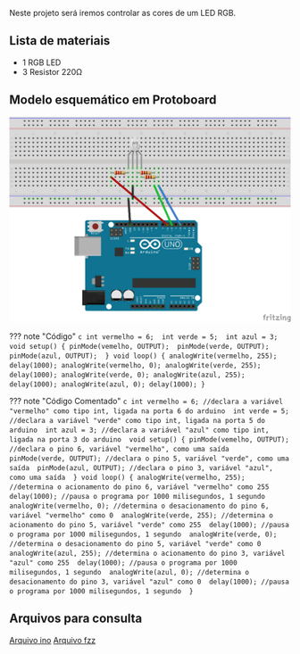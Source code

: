 Neste projeto será iremos controlar as cores de um LED RGB.

## Lista de materiais

 -  1 RGB LED
 -  3 Resistor 220Ω

## Modelo esquemático em Protoboard

![Modelo esquemático][proj6png]

??? note "Código"
    ```c
    int vermelho = 6; 
    int verde = 5; 
    int azul = 3; 
    void setup() {
      pinMode(vemelho, OUTPUT); 
      pinMode(verde, OUTPUT); 
      pinMode(azul, OUTPUT); 
    }
    void loop() {
      analogWrite(vermelho, 255);
      delay(1000);
      analogWrite(vermelho, 0);
      analogWrite(verde, 255);
      delay(1000);
      analogWrite(verde, 0);
      analogWrite(azul, 255);
      delay(1000);
      analogWrite(azul, 0);
      delay(1000);
    }
    ```

??? note "Código Comentado"
    ```c
    int vermelho = 6; //declara a variável "vermelho" como tipo int, ligada na porta 6 do arduino 
    int verde = 5; //declara a variável "verde" como tipo int, ligada na porta 5 do arduino 
    int azul = 3; //declara a variável "azul" como tipo int, ligada na porta 3 do arduino 
    void setup() {
      pinMode(vemelho, OUTPUT); //declara o pino 6, variável "vermelho", como uma saída 
      pinMode(verde, OUTPUT); //declara o pino 5, variável "verde", como uma saída 
      pinMode(azul, OUTPUT); //declara o pino 3, variável "azul", como uma saída 
    }
    void loop() {
      analogWrite(vermelho, 255); //determina o acionamento do pino 6, variável "vermelho" como 255 
      delay(1000); //pausa o programa por 1000 milisegundos, 1 segundo 
      analogWrite(vermelho, 0); //determina o desacionamento do pino 6, variável "vermelho" como 0 
      analogWrite(verde, 255); //determina o acionamento do pino 5, variável "verde" como 255 
      delay(1000); //pausa o programa por 1000 milisegundos, 1 segundo 
      analogWrite(verde, 0); //determina o desacionamento do pino 5, variável "verde" como 0 
      analogWrite(azul, 255); //determina o acionamento do pino 3, variável "azul" como 255 
      delay(1000); //pausa o programa por 1000 milisegundos, 1 segundo 
      analogWrite(azul, 0); //determina o desacionamento do pino 3, variável "azul" como 0 
      delay(1000); //pausa o programa por 1000 milisegundos, 1 segundo 
    }
    ```    

## Arquivos para consulta

[Arquivo ino][proj6ino]
[Arquivo fzz][proj6fzz]





[proj6png]: ../img/proj/proj6.png
[proj6ino]: ../arq/proj6.ino
[proj6fzz]: ../arq/proj6.fzz